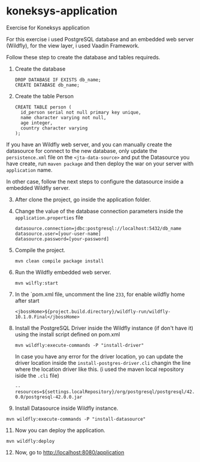 # koneksys-application
Exercise for Koneksys application

For this exercise i used PostgreSQL database and an embedded web server (Wildfly),
for the view layer, i used Vaadin Framework.

Follow these step to create the database and tables requireds.

1. Create the database
   ```
   DROP DATABASE IF EXISTS db_name;
   CREATE DATABASE db_name;
   ```

2. Create the table Person
   ```
   CREATE TABLE person (
     id_person serial not null primary key unique,
     name character varying not null,
     age integer,
     country character varying
   );
   ```

If you have an Wildfly web server, and you can manually create the datasource
for connect to the new database, only update the ``persistence.xml`` file on
the ``<jta-data-source>`` and put the Datasource you have create,
run ``maven package`` and then deploy the war on your server with ``application`` name.


In other case, follow the next steps to configure the datasource inside a embedded Wildfly server.

3. After clone the project, go inside the application folder.

4. Change the value of the database connection parameters inside the ``application.properties`` file
   ```
   datasource.connection=jdbc:postgresql://localhost:5432/db_name
   datasource.user=[your-user-name]
   datasource.password=[your-password]
   ```

5. Compile the project.
   ```
   mvn clean compile package install
   ```

6. Run the Wildfly embedded web server.
   ```
   mvn wilfly:start
   ```

8. In the `pom.xml file, uncomment the line ``233``, for enable wildfly home after start
   ```
   <jbossHome>${project.build.directory}/wildfly-run/wildfly-10.1.0.Final</jbossHome>
   ```

9. Install the PostgreSQL Driver inside the Wildfly instance (if don't have it)
using the install script defined on pom.xml
   ```
   mvn wildfly:execute-commands -P "install-driver"
   ```

   In case you have any error for the driver location, yo can update the driver location inside
    the ``install-postgres-driver.cli`` changin the line where the location driver like this.
    (i used the maven local repository iside the ``.cli`` file)

    ``--resources=${settings.localRepository}/org/postgresql/postgresql/42.0.0/postgresql-42.0.0.jar``

10. Install Datasource inside Wildfly instance.
   ```
   mvn wildfly:execute-commands -P "install-datasource"
   ```

11. Now you can deploy the application.
   ```
   mvn wildfly:deploy
   ```

12. Now, go to [http://localhost:8080/application](http://localhost:8080/application)
